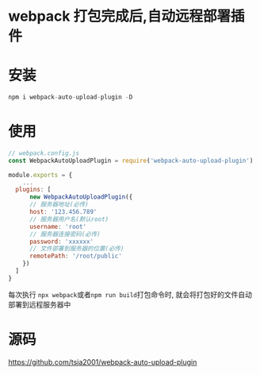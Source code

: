 # webpack 打包完成后,自动远程部署插件

# 安装
```js
npm i webpack-auto-upload-plugin -D
```

# 使用
```js
// webpack.config.js
const WebpackAutoUploadPlugin = require('webpack-auto-upload-plugin')

module.exports = {
	...
  plugins: [
      new WebpackAutoUploadPlugin({
      // 服务器地址(必传)
      host: '123.456.789'
      // 服务器用户名(默认root)
      username: 'root'
      // 服务器连接密码(必传)
      password: 'xxxxxx'
      // 文件部署到服务器的位置(必传)
      remotePath: '/root/public'
    })
  ]
}
```

每次执行 `npx webpack`或者`npm run build`打包命令时, 就会将打包好的文件自动部署到远程服务器中

# 源码
https://github.com/tsja2001/webpack-auto-upload-plugin